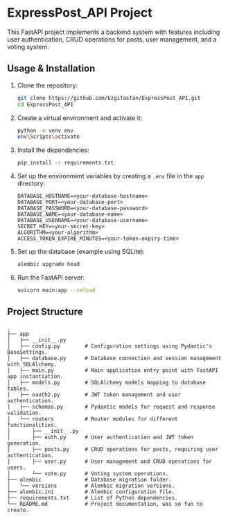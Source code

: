 # ExpressPost_API Project

This FastAPI project implements a backend system with features including user authentication, CRUD operations for posts, user management, and a voting system.

## Usage & Installation

1. Clone the repository:

    ```bash
    git clone https://github.com/EzgiTastan/ExpressPost_API.git
    cd ExpressPost_API
    ```

2. Create a virtual environment and activate it:

    ```bash
    python -m venv env
   env\Scripts\activate
    ```

3. Install the dependencies:

    ```bash
    pip install -r requirements.txt
    ```

4. Set up the environment variables by creating a `.env` file in the `app` directory:

    ```
    DATABASE_HOSTNAME=<your-database-hostname>
    DATABASE_PORT=<your-database-port>
    DATABASE_PASSWORD=<your-database-password>
    DATABASE_NAME=<your-database-name>
    DATABASE_USERNAME=<your-database-username>
    SECRET_KEY=<your-secret-key>
    ALGORITHM=<your-algorithm>
    ACCESS_TOKEN_EXPIRE_MINUTES=<your-token-expiry-time>
    ```

5. Set up the database (example using SQLite):

    ```bash
    alembic upgrade head
    ```

6. Run the FastAPI server:

    ```bash
    uvicorn main:app --reload
    ```

## Project Structure

```
.
├── app
│   ├── __init__.py
│   ├── config.py        # Configuration settings using Pydantic's BaseSettings.
│   ├── database.py      # Database connection and session management with SQLAlchemy.
│   ├── main.py          # Main application entry point with FastAPI app instantiation.
│   ├── models.py        # SQLAlchemy models mapping to database tables.
│   ├── oauth2.py        # JWT token management and user authentication.
│   ├── schemas.py       # Pydantic models for request and response validation.
│   └── routers          # Router modules for different functionalities.
│       ├── __init__.py
│       ├── auth.py      # User authentication and JWT token generation.
│       ├── posts.py     # CRUD operations for posts, requiring user authentication.
│       ├── user.py      # User management and CRUD operations for users.
│       └── vote.py      # Voting system operations.
├── alembic              # Database migration folder.
│   └── versions         # Alembic migration versions.
├── alembic.ini          # Alembic configuration file.
├── requirements.txt     # List of Python dependencies.
└── README.md            # Project documentation, was so fun to create.

```
